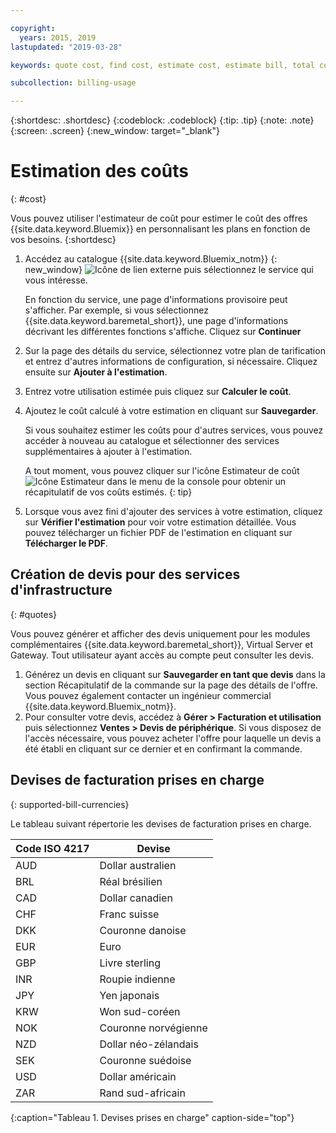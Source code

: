 ```yaml
---

copyright:
  years: 2015, 2019
lastupdated: "2019-03-28"

keywords: quote cost, find cost, estimate cost, estimate bill, total cost, service cost

subcollection: billing-usage

---
```


{:shortdesc: .shortdesc}
{:codeblock: .codeblock}
{:tip: .tip}
{:note: .note}
{:screen: .screen}
{:new_window: target="_blank"}

# Estimation des coûts
{: #cost}

Vous pouvez utiliser l'estimateur de coût pour estimer le coût des offres {{site.data.keyword.Bluemix}} en personnalisant les plans en fonction de vos besoins.
{:shortdesc}

1. Accédez au catalogue {{site.data.keyword.Bluemix_notm}} [](https://cloud.ibm.com/catalog){: new_window} ![Icône de lien externe](../icons/launch-glyph.svg "Icône de lien externe") puis sélectionnez le service qui vous intéresse.

     En fonction du service, une page d'informations provisoire peut s'afficher. Par exemple, si vous sélectionnez {{site.data.keyword.baremetal_short}}, une page d'informations décrivant les différentes fonctions s'affiche. Cliquez sur **Continuer**
1. Sur la page des détails du service, sélectionnez votre plan de tarification et entrez d'autres informations de configuration, si nécessaire. Cliquez ensuite sur **Ajouter à l'estimation**.
1. Entrez votre utilisation estimée puis cliquez sur **Calculer le coût**.
1. Ajoutez le coût calculé à votre estimation en cliquant sur **Sauvegarder**.

   Si vous souhaitez estimer les coûts pour d'autres services, vous pouvez accéder à nouveau au catalogue et sélectionner des services supplémentaires à ajouter à l'estimation.

   A tout moment, vous pouvez cliquer sur l'icône Estimateur de coût ![Icône Estimateur](../icons/Estimator.svg) dans le menu de la console pour obtenir un récapitulatif de vos coûts estimés.
   {: tip}
1. Lorsque vous avez fini d'ajouter des services à votre estimation, cliquez sur **Vérifier l'estimation** pour voir votre estimation détaillée. Vous pouvez télécharger un fichier PDF de l'estimation en cliquant sur **Télécharger le PDF**.


## Création de devis pour des services d'infrastructure
{: #quotes}

Vous pouvez générer et afficher des devis uniquement pour les modules complémentaires {{site.data.keyword.baremetal_short}}, Virtual Server et Gateway. Tout utilisateur ayant accès au compte peut consulter les devis.

  1. Générez un devis en cliquant sur **Sauvegarder en tant que devis** dans la section Récapitulatif de la commande sur la page des détails de l'offre. Vous pouvez également contacter un ingénieur commercial {{site.data.keyword.Bluemix_notm}}.
  2. Pour consulter votre devis, accédez à **Gérer > Facturation et utilisation** puis sélectionnez **Ventes > Devis de périphérique**. Si vous disposez de l'accès nécessaire, vous pouvez acheter l'offre pour laquelle un devis a été établi en cliquant sur ce dernier et en confirmant la commande.


## Devises de facturation prises en charge
{: supported-bill-currencies}

Le tableau suivant répertorie les devises de facturation prises en charge.

| Code ISO 4217 | Devise             |
|---------------|----------------------|
|AUD            | Dollar australien    |
|BRL            |	Réal brésilien       |
|CAD            |	Dollar canadien      |
|CHF            |	Franc suisse          |
|DKK            |	Couronne danoise         |
|EUR            |	Euro                 |
|GBP            |	Livre sterling       |
|INR            |	Roupie indienne         |
|JPY            |	Yen japonais         |
|KRW            |	Won sud-coréen     |
|NOK            |	Couronne norvégienne      |
|NZD            |	Dollar néo-zélandais   |
|SEK            |	Couronne suédoise        |
|USD            | Dollar américain |
|ZAR            |	Rand sud-africain   |
{:caption="Tableau 1. Devises prises en charge" caption-side="top"}
